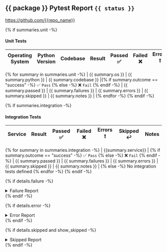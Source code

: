 ## {{ package }} Pytest Report `{{ status }}`
https://github.com/{{repo_name}}

{% if summaries.unit -%}
#### Unit Tests
| Operating System | Python Version | Codebase | Result | Passed ✅ | Failed ❌ | Errors ❗ | Skipped ↩️ | Notes |
| ------| ------| ------ | ------ | ----- |------ | ------ | ------- | ------ |
{% for summary in summaries.unit -%}
| {{ summary.os }} | {{ summary.python }} | {{ summary.codebase }} |{% if summary.outcome == "success" -%} ✅ `Pass` {% else -%} ❌ `Fail` {% endif -%} | {{ summary.passed }} | {{ summary.failures }} | {{ summary.errors }} | {{ summary.skipped }} | {{ summary.notes }} |
{% endfor -%}
{% endif -%}

{% if summaries.integration -%}
#### Integration Tests

| Service | Result | Passed ✅ | Failed ❌ | Errors ❗ | Skipped ↩️ | Notes |
| ------- | ------ | ------ | ------ | ------ | ------- | ------ |
{% for summary in summaries.integration -%}
| {{summary.service}} | {% if summary.outcome == "success" -%} ✅ `Pass` {% else -%} ❌ `Fail` {% endif -%} | {{ summary.passed }} | {{ summary.failures }} | {{ summary.errors }} | {{ summary.skipped }} | {{ summary.notes }} |
{% else -%}
No integration tests defined
{% endfor -%}
{% endif -%}

{% if details.failure -%}
<details>

<Summary>Failure Report</Summary>

{% set max_cases = 10 -%}

#### Failures


{% if details.failure|length > max_cases -%}
> **⚠️ Warning:** Only the first {{ max_cases }} failures are shown. See the full report for more details.
{% endif -%}
{% for case in details.failure[:max_cases] %}

**{{case.classname}}::{{case.name}} (os: {{case.os}} python: {{case.python}})**  
```python
{{case.message}}
```
{% if verbose -%}
```
{{ case.verbose }}
```
{% endif -%}
<br/>  

{% endfor -%}
</details>
{% endif -%}

{% if details.error -%}
<details>

<Summary>Error Report</Summary>

#### Errors


{% if details.error|length > max_cases -%}
> **⚠️ Warning:** Only the first {{ max_cases }} errors are shown. See the full report for more details.
{% endif -%}
{% for case in details.error[:max_cases] %}

**{{case.classname}}::{{case.name}} (os: {{case.os}} python: {{case.python}})**  
```python
{{case.message}}
```
{% if verbose -%}
```
{{ case.verbose }}
```
{% endif -%}
<br/>  

{% endfor -%}
</details>
{% endif -%}

{% if details.skipped and show_skipped -%}
<details>

<Summary>Skipped Report</Summary>

#### Skipped


{% if details.skipped|length > max_cases -%}
> **⚠️ Warning:** Only the first {{ max_cases }} skipped tests are shown. See the full report for more details.
{% endif -%}
{% for case in details.skipped[:max_cases] %}

**{{case.classname}}::{{case.name}} (os: {{case.os}} python: {{case.python}})**  
```python
{{case.message}}
```
<br/>  

{% endfor -%}
</details>
{% endif -%}